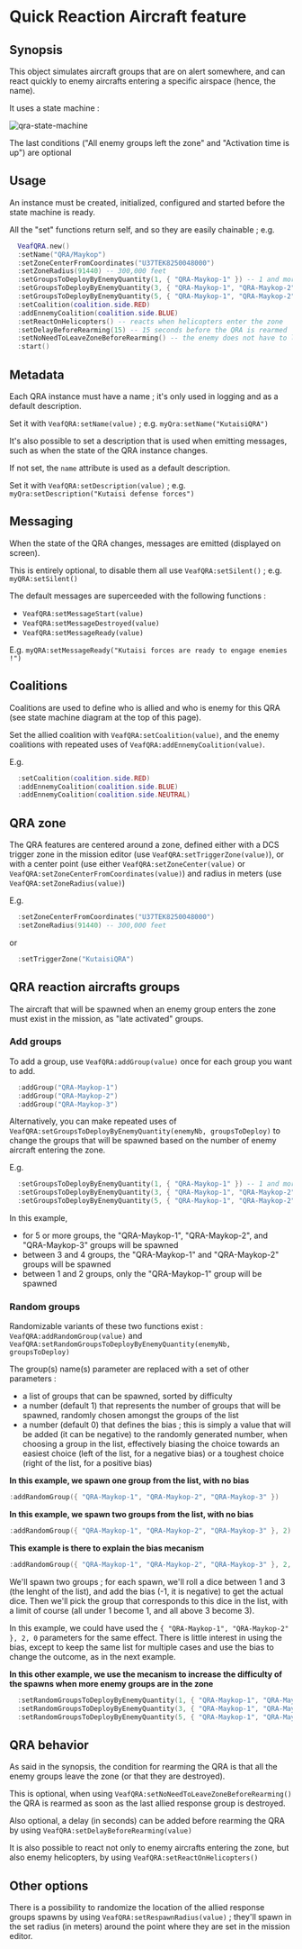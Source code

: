 # Quick Reaction Aircraft feature

## Synopsis

This object simulates aircraft groups that are on alert somewhere, and can react quickly to enemy aircrafts entering a specific airspace (hence, the name).

It uses a state machine :

![qra-state-machine](/VEAF-Mission-Creation-Tools/images/qra-flowchart.jpg?raw=true "qra-flowchart.jpg")

The last conditions ("All enemy groups left the zone" and "Activation time is up") are optional

## Usage

An instance must be created, initialized, configured and started before the state machine is ready.

All the "set" functions return self, and so they are easily chainable ; e.g. 
```lua
  VeafQRA.new()
  :setName("QRA/Maykop")
  :setZoneCenterFromCoordinates("U37TEK8250048000")
  :setZoneRadius(91440) -- 300,000 feet
  :setGroupsToDeployByEnemyQuantity(1, { "QRA-Maykop-1" }) -- 1 and more
  :setGroupsToDeployByEnemyQuantity(3, { "QRA-Maykop-1", "QRA-Maykop-2" }) -- 3 and more
  :setGroupsToDeployByEnemyQuantity(5, { "QRA-Maykop-1", "QRA-Maykop-2", "QRA-Maykop-3" }) -- 5 and more
  :setCoalition(coalition.side.RED)
  :addEnnemyCoalition(coalition.side.BLUE)
  :setReactOnHelicopters() -- reacts when helicopters enter the zone
  :setDelayBeforeRearming(15) -- 15 seconds before the QRA is rearmed
  :setNoNeedToLeaveZoneBeforeRearming() -- the enemy does not have to leave the zone before the QRA is rearmed
  :start()
```

## Metadata

Each QRA instance must have a name ; it's only used in logging and as a default description.

Set it with `VeafQRA:setName(value)` ; e.g. `myQra:setName("KutaisiQRA")`


It's also possible to set a description that is used when emitting messages, such as when the state of the QRA instance changes. 

If not set, the `name` attribute is used as a default description.

Set it with `VeafQRA:setDescription(value)` ; e.g. `myQra:setDescription("Kutaisi defense forces")`

## Messaging

When the state of the QRA changes, messages are emitted (displayed on screen). 

This is entirely optional, to disable them all use `VeafQRA:setSilent()` ; e.g. `myQRA:setSilent()`

The default messages are superceeded with the following functions :

* `VeafQRA:setMessageStart(value)`
* `VeafQRA:setMessageDestroyed(value)`
* `VeafQRA:setMessageReady(value)`

E.g. `myQRA:setMessageReady("Kutaisi forces are ready to engage enemies !")`

## Coalitions

Coalitions are used to define who is allied and who is enemy for this QRA (see state machine diagram at the top of this page).

Set the allied coalition with `VeafQRA:setCoalition(value)`, and the enemy coalitions with repeated uses of `VeafQRA:addEnnemyCoalition(value)`.

E.g.

```lua
  :setCoalition(coalition.side.RED)
  :addEnnemyCoalition(coalition.side.BLUE)
  :addEnnemyCoalition(coalition.side.NEUTRAL)
```

## QRA zone

The QRA features are centered around a zone, defined either with a DCS trigger zone in the mission editor (use `VeafQRA:setTriggerZone(value)`), or with a center point (use either `VeafQRA:setZoneCenter(value)` or `VeafQRA:setZoneCenterFromCoordinates(value)`) and radius in meters (use `VeafQRA:setZoneRadius(value)`)

E.g.

```lua
  :setZoneCenterFromCoordinates("U37TEK8250048000")
  :setZoneRadius(91440) -- 300,000 feet
```

or

```lua
  :setTriggerZone("KutaisiQRA")
```

## QRA reaction aircrafts groups

The aircraft that will be spawned when an enemy group enters the zone must exist in the mission, as "late activated" groups.

### Add groups

To add a group, use `VeafQRA:addGroup(value)` once for each group you want to add.

```lua
  :addGroup("QRA-Maykop-1")
  :addGroup("QRA-Maykop-2")
  :addGroup("QRA-Maykop-3")
```

Alternatively, you can make repeated uses of `VeafQRA:setGroupsToDeployByEnemyQuantity(enemyNb, groupsToDeploy)` to change the groups that will be spawned based on the number of enemy aircraft entering the zone.

E.g. 

```lua
  :setGroupsToDeployByEnemyQuantity(1, { "QRA-Maykop-1" }) -- 1 and more
  :setGroupsToDeployByEnemyQuantity(3, { "QRA-Maykop-1", "QRA-Maykop-2" }) -- 3 and more
  :setGroupsToDeployByEnemyQuantity(5, { "QRA-Maykop-1", "QRA-Maykop-2", "QRA-Maykop-3" }) -- 5 and more
```

In this example, 

* for 5 or more groups, the "QRA-Maykop-1", "QRA-Maykop-2", and "QRA-Maykop-3" groups will be spawned
* between 3 and 4 groups, the "QRA-Maykop-1" and "QRA-Maykop-2" groups will be spawned
* between 1 and 2 groups, only the "QRA-Maykop-1" group will be spawned

### Random groups

Randomizable variants of these two functions exist : `VeafQRA:addRandomGroup(value)` and `VeafQRA:setRandomGroupsToDeployByEnemyQuantity(enemyNb, groupsToDeploy)`

The group(s) name(s) parameter are replaced with a set of other parameters :

* a list of groups that can be spawned, sorted by difficulty 
* a number (default 1) that represents the number of groups that will be spawned, randomly chosen amongst the groups of the list
* a number (default 0) that defines the bias ; this is simply a value that will be added (it can be negative) to the randomly generated number, when choosing a group in the list, effectively biasing the choice towards an easiest choice (left of the list, for a negative bias) or a toughest choice (right of the list, for a positive bias)

__In this example, we spawn one group from the list, with no bias__

```lua
:addRandomGroup({ "QRA-Maykop-1", "QRA-Maykop-2", "QRA-Maykop-3" })
```

__In this example, we spawn two groups from the list, with no bias__

```lua
:addRandomGroup({ "QRA-Maykop-1", "QRA-Maykop-2", "QRA-Maykop-3" }, 2)
```

__This example is there to explain the bias mecanism__

```lua
:addRandomGroup({ "QRA-Maykop-1", "QRA-Maykop-2", "QRA-Maykop-3" }, 2, -1)
```

We'll spawn two groups ; for each spawn, we'll roll a dice between 1 and 3 (the lenght of the list), and add the bias (-1, it is negative) to get the actual dice. Then we'll pick the group that corresponds to this dice in the list, with a limit of course (all under 1 become 1, and all above 3 become 3).

In this example, we could have used the `{ "QRA-Maykop-1", "QRA-Maykop-2" }, 2, 0` parameters for the same effect. There is little interest in using the bias, except to keep the same list for multiple cases and use the bias to change the outcome, as in the next example.

__In this other example, we use the mecanism to increase the difficulty of the spawns when more enemy groups are in the zone__

```lua
  :setRandomGroupsToDeployByEnemyQuantity(1, { "QRA-Maykop-1", "QRA-Maykop-2", "QRA-Maykop-3" }, 2, -1) -- 1 and more
  :setRandomGroupsToDeployByEnemyQuantity(3, { "QRA-Maykop-1", "QRA-Maykop-2", "QRA-Maykop-3" }, 2, 0) -- 3 and more
  :setRandomGroupsToDeployByEnemyQuantity(5, { "QRA-Maykop-1", "QRA-Maykop-2", "QRA-Maykop-3" }, 2, 1) -- 5 and more
```

## QRA behavior

As said in the synopsis, the condition for rearming the QRA is that all the enemy groups leave the zone (or that they are destroyed).

This is optional, when using `VeafQRA:setNoNeedToLeaveZoneBeforeRearming()` the QRA is rearmed as soon as the last allied response group is destroyed.

Also optional, a delay (in seconds) can be added before rearming the QRA by using `VeafQRA:setDelayBeforeRearming(value)`

It is also possible to react not only to enemy aircrafts entering the zone, but also enemy helicopters, by using `VeafQRA:setReactOnHelicopters()`

## Other options

There is a possibility to randomize the location of the allied response groups spawns by using `VeafQRA:setRespawnRadius(value)` ; they'll spawn in the set radius (in meters) around the point where they are set in the mission editor.
